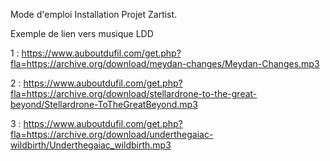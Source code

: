 Mode d'emploi Installation Projet Zartist.






















Exemple de lien vers musique LDD 

1 : https://www.auboutdufil.com/get.php?fla=https://archive.org/download/meydan-changes/Meydan-Changes.mp3

2 : https://www.auboutdufil.com/get.php?fla=https://archive.org/download/stellardrone-to-the-great-beyond/Stellardrone-ToTheGreatBeyond.mp3

3 : https://www.auboutdufil.com/get.php?fla=https://archive.org/download/underthegaiac-wildbirth/Underthegaiac_wildbirth.mp3